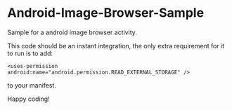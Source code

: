 # Android-Image-Browser-Sample
Sample for a android image browser activity.

This code should be an instant integration, the only extra requirement for it to run is to add:

`<uses-permission android:name="android.permission.READ_EXTERNAL_STORAGE" />`

to your manifest.

Happy coding!
